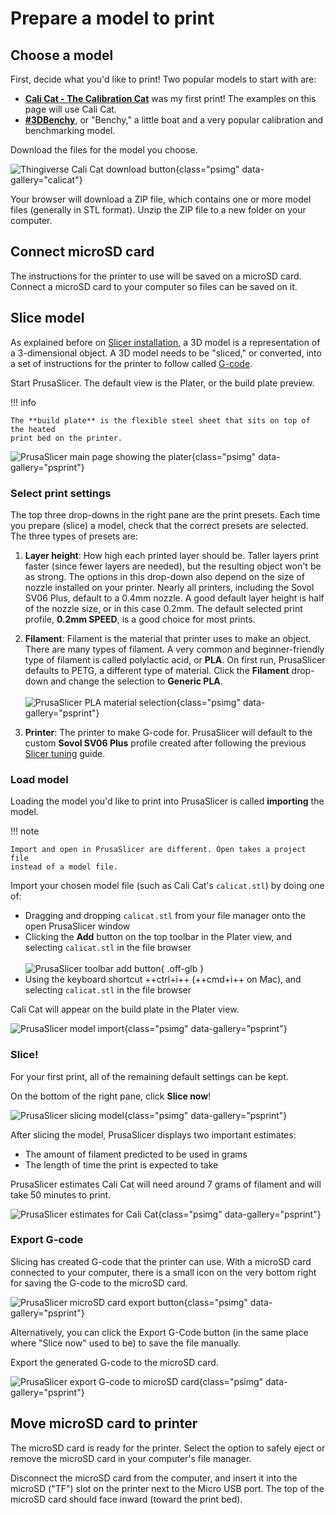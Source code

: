 # Prepare a model to print

## Choose a model

First, decide what you'd like to print! Two popular models to start with are:

* [**Cali Cat - The Calibration Cat**][calicat] was my first print! The
  examples on this page will use Cali Cat.
* [**#3DBenchy**][benchy], or "Benchy," a little boat and a very popular
  calibration and benchmarking model.

Download the files for the model you choose.

![Thingiverse Cali Cat download button][thingiverse-calicat-download]{class="psimg" data-gallery="calicat"}

Your browser will download a ZIP file, which contains one or more model files
(generally in STL format). Unzip the ZIP file to a new folder on your
computer.

## Connect microSD card

The instructions for the printer to use will be saved on a microSD card. Connect
a microSD card to your computer so files can be saved on it.

## Slice model

As explained before on [Slicer installation][slicer-installation], a 3D model is
a representation of a 3-dimensional object. A 3D model needs to be "sliced," or
converted, into a set of instructions for the printer to follow called
[G-code][wiki-g-code].

Start PrusaSlicer. The default view is the Plater, or the build plate preview.

!!! info

    The **build plate** is the flexible steel sheet that sits on top of the heated
    print bed on the printer.

![PrusaSlicer main page showing the plater][prusaslicer-plater]{class="psimg" data-gallery="psprint"}

### Select print settings

The top three drop-downs in the right pane are the print presets. Each time you
prepare (slice) a model, check that the correct presets are selected. The three
types of presets are:

1. **Layer height**: How high each printed layer should be. Taller layers print
   faster (since fewer layers are needed), but the resulting object won't be as
   strong. The options in this drop-down also depend on the size of nozzle
   installed on your printer. Nearly all printers, including the Sovol SV06
   Plus, default to a 0.4mm nozzle. A good default layer height is half of the
   nozzle size, or in this case 0.2mm. The default selected print profile,
   **0.2mm SPEED**, is a good choice for most prints.

2. **Filament**: Filament is the material that printer uses to make an object.
   There are many types of filament. A very common and beginner-friendly type of
   filament is called polylactic acid, or **PLA**. On first run, PrusaSlicer
   defaults to PETG, a different type of material. Click the **Filament**
   drop-down and change the selection to **Generic PLA**.
   <br /><br />
   ![PrusaSlicer PLA material selection][prusaslicer-material-selection-pla]{class="psimg" data-gallery="psprint"}

3. **Printer**: The printer to make G-code for. PrusaSlicer will default to the
   custom **Sovol SV06 Plus** profile created after following the previous
   [Slicer tuning][slicer-tuning] guide.

### Load model

Loading the model you'd like to print into PrusaSlicer is called **importing**
the model.

!!! note

    Import and open in PrusaSlicer are different. Open takes a project file
    instead of a model file.

Import your chosen model file (such as Cali Cat's `calicat.stl`) by doing one of:

* Dragging and dropping `calicat.stl` from your file manager onto the open
  PrusaSlicer window
* Clicking the **Add** button on the top toolbar in the Plater view, and
  selecting `calicat.stl` in the file browser
  <br /><br />
  ![PrusaSlicer toolbar add button][prusaslicer-toolbar-add]{ .off-glb }
* Using the keyboard shortcut ++ctrl+i++ (++cmd+i++ on Mac), and selecting `calicat.stl`
  in the file browser

Cali Cat will appear on the build plate in the Plater view.

![PrusaSlicer model import][prusaslicer-model-import]{class="psimg" data-gallery="psprint"}

### Slice!

For your first print, all of the remaining default settings can be kept.

On the bottom of the right pane, click **Slice now**!

![PrusaSlicer slicing model][prusaslicer-slice-now]{class="psimg" data-gallery="psprint"}

After slicing the model, PrusaSlicer displays two important estimates:

* The amount of filament predicted to be used in grams
* The length of time the print is expected to take

PrusaSlicer estimates Cali Cat will need around 7 grams of filament and will
take 50 minutes to print.

![PrusaSlicer estimates for Cali Cat][prusaslicer-estimates]{class="psimg" data-gallery="psprint"}

### Export G-code

Slicing has created G-code that the printer can use. With a microSD card
connected to your computer, there is a small icon on the very bottom right for
saving the G-code to the microSD card.

![PrusaSlicer microSD card export button][prusaslicer-microsd-card-button]{class="psimg" data-gallery="psprint"}

Alternatively, you can click the Export G-Code button (in the same place where
"Slice now" used to be) to save the file manually.

Export the generated G-code to the microSD card.

![PrusaSlicer export G-code to microSD card][prusaslicer-export-to-microsd-card]{class="psimg" data-gallery="psprint"}

## Move microSD card to printer

The microSD card is ready for the printer. Select the option to safely eject or
remove the microSD card in your computer's file manager.

Disconnect the microSD card from the computer, and insert it into the microSD
("TF") slot on the printer next to the Micro USB port. The top of the microSD
card should face inward (toward the print bed).


[benchy]: https://www.thingiverse.com/thing:763622
[calicat]: https://www.thingiverse.com/thing:1545913
[prusaslicer-estimates]: ../img/prusaslicer-estimates.png
[prusaslicer-export-to-microsd-card]: ../img/prusaslicer-export-to-microsd-card.gif
[prusaslicer-material-selection-pla]: ../img/prusaslicer-material-selection-pla.png
[prusaslicer-microsd-card-button]: ../img/prusaslicer-microsd-card-button.png
[prusaslicer-model-import]: ../img/prusaslicer-model-import.gif
[prusaslicer-plater]: ../img/prusaslicer-plater.png
[prusaslicer-skirt]: https://help.prusa3d.com/article/skirt-and-brim_133969
[prusaslicer-slice-now]: ../img/prusaslicer-slice-now.gif
[prusaslicer-toolbar-add]: ../img/prusaslicer-toolbar-add.png
[slicer-installation]: slicer-installation.md
[slicer-tuning]: slicer-tuning.md
[thingiverse-calicat-download]: ../img/thingiverse-calicat-download.png
[wiki-g-code]: https://en.wikipedia.org/wiki/G-code
